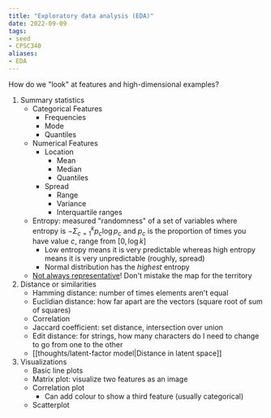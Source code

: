 ```yaml
---
title: "Exploratory data analysis (EDA)"
date: 2022-09-09
tags:
- seed
- CPSC340
aliases:
- EDA
---
```


How do we "look" at features and high-dimensional examples?

1. Summary statistics
	- Categorical Features
		- Frequencies
		- Mode
		- Quantiles
	- Numerical Features
		- Location
			- Mean
			- Median
			- Quantiles
		- Spread
			- Range
			- Variance
			- Interquartile ranges 
	- Entropy: measured "randomness" of a set of variables where entropy is $- \Sigma_{c=1}^k p_c \log p_c$ and $p_c$ is the proportion of times you have value $c$, range from $[0, \log k]$
		- Low entropy means it is very predictable whereas high entropy means it is very unpredictable (roughly, spread)
		- Normal distribution has the *highest* entropy
	- [Not always representative](https://blog.revolutionanalytics.com/2017/05/the-datasaurus-dozen.html)! Don't mistake the map for the territory
2. Distance or similarities
	- Hamming distance: number of times elements aren't equal
	- Euclidian distance: how far apart are the vectors (square root of sum of squares)
	- Correlation
	- Jaccard coefficient: set distance, intersection over union
	- Edit distance: for strings, how many characters do I need to change to go from one to the other
	- [[thoughts/latent-factor model|Distance in latent space]]
3. Visualizations
	- Basic line plots
	- Matrix plot: visualize two features as an image
	- Correlation plot
		- Can add colour to show a third feature (usually categorical)
	- Scatterplot